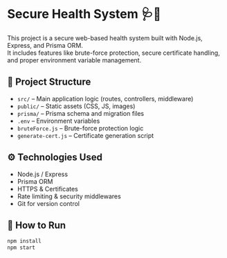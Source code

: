 # Secure Health System 🩺🔐

This project is a secure web-based health system built with Node.js, Express, and Prisma ORM.  
It includes features like brute-force protection, secure certificate handling, and proper environment variable management.

## 📁 Project Structure

- `src/` – Main application logic (routes, controllers, middleware)
- `public/` – Static assets (CSS, JS, images)
- `prisma/` – Prisma schema and migration files
- `.env` – Environment variables
- `bruteForce.js` – Brute-force protection logic
- `generate-cert.js` – Certificate generation script

## ⚙️ Technologies Used

- Node.js / Express
- Prisma ORM
- HTTPS & Certificates
- Rate limiting & security middlewares
- Git for version control

## 🚀 How to Run

```bash
npm install
npm start
